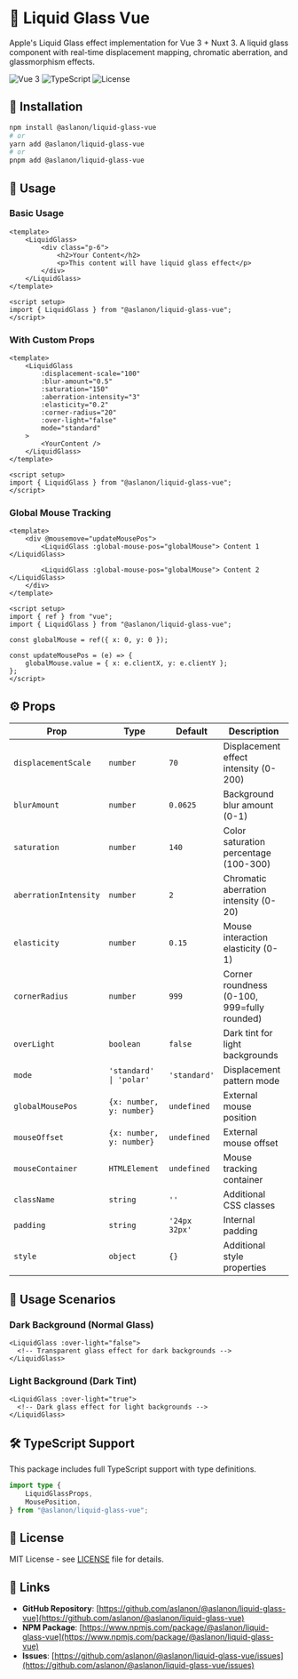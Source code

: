 # 🌊 Liquid Glass Vue

Apple's Liquid Glass effect implementation for Vue 3 + Nuxt 3. A liquid glass component with real-time displacement mapping, chromatic aberration, and glassmorphism effects.

![Vue 3](https://img.shields.io/badge/Vue-3-4FC08D?style=flat-square&logo=vue.js&logoColor=white)
![TypeScript](https://img.shields.io/badge/TypeScript-007ACC?style=flat-square&logo=typescript&logoColor=white)
![License](https://img.shields.io/badge/License-MIT-yellow.svg?style=flat-square)

## 🚀 Installation

```bash
npm install @aslanon/liquid-glass-vue
# or
yarn add @aslanon/liquid-glass-vue
# or
pnpm add @aslanon/liquid-glass-vue
```

## 📖 Usage

### Basic Usage

```vue
<template>
	<LiquidGlass>
		<div class="p-6">
			<h2>Your Content</h2>
			<p>This content will have liquid glass effect</p>
		</div>
	</LiquidGlass>
</template>

<script setup>
import { LiquidGlass } from "@aslanon/liquid-glass-vue";
</script>
```

### With Custom Props

```vue
<template>
	<LiquidGlass
		:displacement-scale="100"
		:blur-amount="0.5"
		:saturation="150"
		:aberration-intensity="3"
		:elasticity="0.2"
		:corner-radius="20"
		:over-light="false"
		mode="standard"
	>
		<YourContent />
	</LiquidGlass>
</template>

<script setup>
import { LiquidGlass } from "@aslanon/liquid-glass-vue";
</script>
```

### Global Mouse Tracking

```vue
<template>
	<div @mousemove="updateMousePos">
		<LiquidGlass :global-mouse-pos="globalMouse"> Content 1 </LiquidGlass>

		<LiquidGlass :global-mouse-pos="globalMouse"> Content 2 </LiquidGlass>
	</div>
</template>

<script setup>
import { ref } from "vue";
import { LiquidGlass } from "@aslanon/liquid-glass-vue";

const globalMouse = ref({ x: 0, y: 0 });

const updateMousePos = (e) => {
	globalMouse.value = { x: e.clientX, y: e.clientY };
};
</script>
```

## ⚙️ Props

| Prop                  | Type                     | Default       | Description                                 |
| --------------------- | ------------------------ | ------------- | ------------------------------------------- |
| `displacementScale`   | `number`                 | `70`          | Displacement effect intensity (0-200)       |
| `blurAmount`          | `number`                 | `0.0625`      | Background blur amount (0-1)                |
| `saturation`          | `number`                 | `140`         | Color saturation percentage (100-300)       |
| `aberrationIntensity` | `number`                 | `2`           | Chromatic aberration intensity (0-20)       |
| `elasticity`          | `number`                 | `0.15`        | Mouse interaction elasticity (0-1)          |
| `cornerRadius`        | `number`                 | `999`         | Corner roundness (0-100, 999=fully rounded) |
| `overLight`           | `boolean`                | `false`       | Dark tint for light backgrounds             |
| `mode`                | `'standard' \| 'polar'`  | `'standard'`  | Displacement pattern mode                   |
| `globalMousePos`      | `{x: number, y: number}` | `undefined`   | External mouse position                     |
| `mouseOffset`         | `{x: number, y: number}` | `undefined`   | External mouse offset                       |
| `mouseContainer`      | `HTMLElement`            | `undefined`   | Mouse tracking container                    |
| `className`           | `string`                 | `''`          | Additional CSS classes                      |
| `padding`             | `string`                 | `'24px 32px'` | Internal padding                            |
| `style`               | `object`                 | `{}`          | Additional style properties                 |

## 🎨 Usage Scenarios

### Dark Background (Normal Glass)

```vue
<LiquidGlass :over-light="false">
  <!-- Transparent glass effect for dark backgrounds -->
</LiquidGlass>
```

### Light Background (Dark Tint)

```vue
<LiquidGlass :over-light="true">
  <!-- Dark glass effect for light backgrounds -->
</LiquidGlass>
```

## 🛠️ TypeScript Support

This package includes full TypeScript support with type definitions.

```typescript
import type {
	LiquidGlassProps,
	MousePosition,
} from "@aslanon/liquid-glass-vue";
```

## 📄 License

MIT License - see [LICENSE](LICENSE) file for details.

## 🔗 Links

- **GitHub Repository**: [https://github.com/aslanon/@aslanon/liquid-glass-vue](https://github.com/aslanon/@aslanon/liquid-glass-vue)
- **NPM Package**: [https://www.npmjs.com/package/@aslanon/liquid-glass-vue](https://www.npmjs.com/package/@aslanon/liquid-glass-vue)
- **Issues**: [https://github.com/aslanon/@aslanon/liquid-glass-vue/issues](https://github.com/aslanon/@aslanon/liquid-glass-vue/issues)
